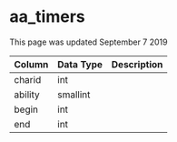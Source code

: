 # aa\_timers

This page was updated September 7 2019

| Column | Data Type | Description |
| :--- | :--- | :--- |
| charid | int |  |
| ability | smallint |  |
| begin | int |  |
| end | int |  |

